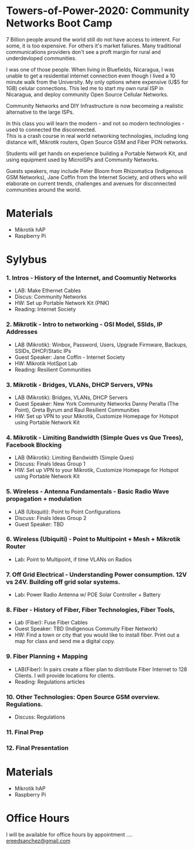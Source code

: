 # Towers-of-Power-2020: Community Networks Boot Camp

7 Billion people around the world still do not have access to interent. For some, it is too expensive. For others it's 
market faliures.  Many traditional communications providers don't see a proft margin for rural and underdevloped communities. 

I was one of those people.  When living in Bluefields, Nicaragua, I was unable to get a residential internet connection even though I lived a 10 minute walk from the University.  My only options where expensive (U$5 for 1GB) celular connections.  This led me to start my own rural ISP in Nicaragua, and deploy community Open Source Cellular Networks. 

Community Networks and DIY Infrastructure is now becomeing a realistic alternative to the large ISPs. 

In this class you will learn the modern - and not so modern technologies - used to connected the disconnected.  
This is a crash course in real world networking technologies, including long distance wifi, Mikrotik routers, Open Source GSM and Fiber PON networks. 

Students will get hands on experience building a Portable Network Kit, and using equipment used by MicroISPs and Community Networks.   

Guests speakers, may include Peter Bloom from Rhizomatica (Indigenous GSM Networks), Jane Coffin from the Internet Society, and others who will elaborate on current trends, challenges and avenues for disconnected communities around the world.   

# Materials 
+ Mikrotik hAP
+ Raspberry Pi

# Sylybus
  ### 1. Intros - History of the Internet, and Coomuntiy Networks
  - LAB: Make Ethernet Cables
  - Discus: Community Networks
  - HW: Set up Portable Network Kit (PNK)
  - Reading: Internet Society  
  
  ### 2. Mikrotik - Intro to networking - OSI Model, SSIds, IP Addresses
  - LAB (Mikrotik): Winbox, Password, Users, Upgrade Firmware, Backups, SSIDs, DHCP/Static IPs
  - Guest Speaker: Jane Coffin - Internet Society 
  - HW: Mikrotik HotSpot Lab
  - Reading: Resilient Communities 
  
  
  ### 3. Mikrotik - Bridges, VLANs, DHCP Servers, VPNs
  - LAB (Mikrotik): Bridges, VLANs, DHCP Servers
  - Guest Speaker: New York Community Networks Danny Peralta (The Point), Greta Byrum and Raul Resilient Communities
  - HW: Set up VPN to your Mikrotik, Customize Homepage for Hotspot using Portable Network Kit
  
  
  ### 4.  Mikrotik - Limiting Bandwidth (Simple Ques vs Que Trees), Facebook Blocking  
  - LAB (Mikrotik): Limiting Bandwidth (Simple Ques)
  - Discuss: Finals Ideas Group 1
  - HW: Set up VPN to your Mikrotik, Customize Homepage for Hotspot using Portable Network Kit
  
  
  ### 5. Wireless - Antenna Fundamentals - Basic Radio Wave propagation + modulation
  - LAB (Ubiquiti): Point to Point Configurations
  - Discuss: Finals Ideas Group 2
  - Guest Speaker: TBD
  
  
  ### 6. Wireless (Ubiquiti) - Point to Multipoint + Mesh + Mikrotik Router 
  - Lab: Point to Multipoint, if time VLANs on Radios 
  
  
  ### 7. Off Grid Electrical - Understanding Power consumption. 12V vs 24V. Building off grid solar systems. 
  - Lab: Power Radio Antenna w/ POE Solar Controller + Battery
  
  
  ### 8. Fiber - History of Fiber, Fiber Technologies, Fiber Tools, 
  - Lab (Fiber): Fuse Fiber Cables 
  - Guest Speaker: TBD (Indigenous Commuity Fiber Network)
  - HW: Find a town or city that you would like to install fiber. Print out a map for class and send me a digital copy.  
  
  
  ### 9. Fiber Planning + Mapping
  - LAB(Fiber): In pairs create a fiber plan to distribute Fiber Internet to 128 Clients. I will provide locations for clients.    
  - Reading: Regulations articles
  
  
  ### 10. Other Technologies: Open Source GSM overview. Regulations. 
  - Discuss: Regulations 
  
  
  ### 11. Final Prep
  
  ### 12. Final Presentation 
  
  
# Materials 
+ Mikrotik hAP
+ Raspberry Pi
  
# Office Hours
I will be available for office hours by appointment .... 
 ereedsanchez@gmail.com
